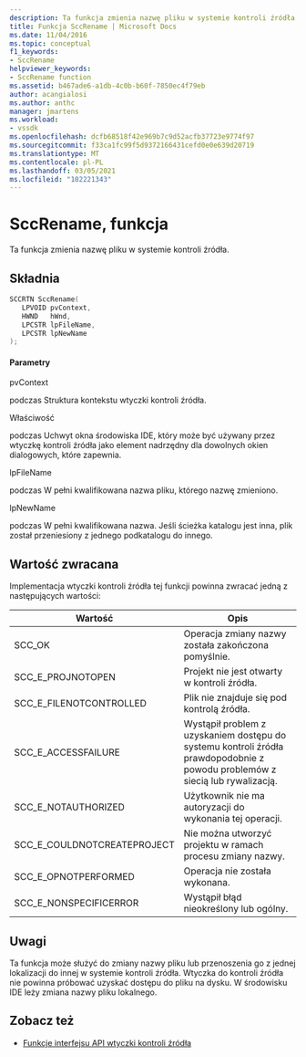 ```yaml
---
description: Ta funkcja zmienia nazwę pliku w systemie kontroli źródła.
title: Funkcja SccRename | Microsoft Docs
ms.date: 11/04/2016
ms.topic: conceptual
f1_keywords:
- SccRename
helpviewer_keywords:
- SccRename function
ms.assetid: b467ade6-a1db-4c0b-b60f-7850ec4f79eb
author: acangialosi
ms.author: anthc
manager: jmartens
ms.workload:
- vssdk
ms.openlocfilehash: dcfb68518f42e969b7c9d52acfb37723e9774f97
ms.sourcegitcommit: f33ca1fc99f5d9372166431cefd0e0e639d20719
ms.translationtype: MT
ms.contentlocale: pl-PL
ms.lasthandoff: 03/05/2021
ms.locfileid: "102221343"
---
```

# <a name="sccrename-function"></a>SccRename, funkcja
Ta funkcja zmienia nazwę pliku w systemie kontroli źródła.

## <a name="syntax"></a>Składnia

```cpp
SCCRTN SccRename(
   LPVOID pvContext,
   HWND   hWnd,
   LPCSTR lpFileName,
   LPCSTR lpNewName
);
```

#### <a name="parameters"></a>Parametry
 pvContext

podczas Struktura kontekstu wtyczki kontroli źródła.

 Właściwość

podczas Uchwyt okna środowiska IDE, który może być używany przez wtyczkę kontroli źródła jako element nadrzędny dla dowolnych okien dialogowych, które zapewnia.

 lpFileName

podczas W pełni kwalifikowana nazwa pliku, którego nazwę zmieniono.

 lpNewName

podczas W pełni kwalifikowana nazwa. Jeśli ścieżka katalogu jest inna, plik został przeniesiony z jednego podkatalogu do innego.

## <a name="return-value"></a>Wartość zwracana
 Implementacja wtyczki kontroli źródła tej funkcji powinna zwracać jedną z następujących wartości:

|Wartość|Opis|
|-----------|-----------------|
|SCC_OK|Operacja zmiany nazwy została zakończona pomyślnie.|
|SCC_E_PROJNOTOPEN|Projekt nie jest otwarty w kontroli źródła.|
|SCC_E_FILENOTCONTROLLED|Plik nie znajduje się pod kontrolą źródła.|
|SCC_E_ACCESSFAILURE|Wystąpił problem z uzyskaniem dostępu do systemu kontroli źródła prawdopodobnie z powodu problemów z siecią lub rywalizacją.|
|SCC_E_NOTAUTHORIZED|Użytkownik nie ma autoryzacji do wykonania tej operacji.|
|SCC_E_COULDNOTCREATEPROJECT|Nie można utworzyć projektu w ramach procesu zmiany nazwy.|
|SCC_E_OPNOTPERFORMED|Operacja nie została wykonana.|
|SCC_E_NONSPECIFICERROR|Wystąpił błąd nieokreślony lub ogólny.|

## <a name="remarks"></a>Uwagi
 Ta funkcja może służyć do zmiany nazwy pliku lub przenoszenia go z jednej lokalizacji do innej w systemie kontroli źródła. Wtyczka do kontroli źródła nie powinna próbować uzyskać dostępu do pliku na dysku. W środowisku IDE leży zmiana nazwy pliku lokalnego.

## <a name="see-also"></a>Zobacz też
- [Funkcje interfejsu API wtyczki kontroli źródła](../extensibility/source-control-plug-in-api-functions.md)
